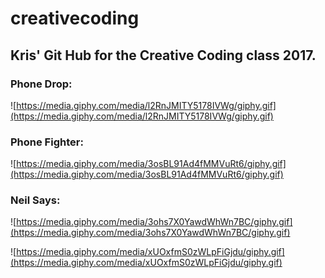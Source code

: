 # creativecoding
## Kris' Git Hub for the Creative Coding class 2017.

### Phone Drop:
![https://media.giphy.com/media/l2RnJMITY5178IVWg/giphy.gif](https://media.giphy.com/media/l2RnJMITY5178IVWg/giphy.gif)



### Phone Fighter: 
![https://media.giphy.com/media/3osBL91Ad4fMMVuRt6/giphy.gif](https://media.giphy.com/media/3osBL91Ad4fMMVuRt6/giphy.gif)

### Neil Says:

![https://media.giphy.com/media/3ohs7X0YawdWhWn7BC/giphy.gif](https://media.giphy.com/media/3ohs7X0YawdWhWn7BC/giphy.gif)

![https://media.giphy.com/media/xUOxfmS0zWLpFiGjdu/giphy.gif](https://media.giphy.com/media/xUOxfmS0zWLpFiGjdu/giphy.gif)